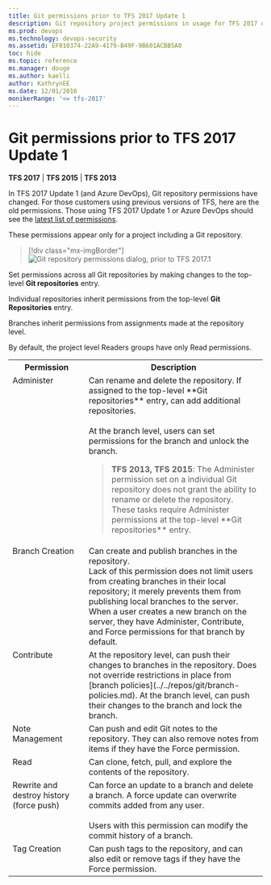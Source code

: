 ```yaml
---
title: Git permissions prior to TFS 2017 Update 1
description: Git repository project permissions in usage for TFS 2017 update 1 and earlier versions 
ms.prod: devops
ms.technology: devops-security
ms.assetid: EF010374-22A9-4179-B49F-9B601ACBB5A0
toc: hide
ms.topic: reference
ms.manager: douge
ms.author: kaelli
author: KathrynEE
ms.date: 12/01/2016
monikerRange: '<= tfs-2017'
---
```

# Git permissions prior to TFS 2017 Update 1

**TFS 2017** | **TFS 2015** | **TFS 2013**

In TFS 2017 Update 1 (and Azure DevOps), Git repository permissions have changed.
For those customers using previous versions of TFS, here are the old permissions.
Those using TFS 2017 Update 1 or Azure DevOps should see the [latest list of permissions](permissions.md#git-repository).

These permissions appear only for a project including a Git repository.

> [!div class="mx-imgBorder"]  
> ![Git repository permissions dialog, prior to TFS 2017.1](_img/permissions/git-permissions-prior-to-2017.png)  

Set permissions across all Git repositories by making changes to the top-level **Git repositories** entry.  

Individual repositories inherit permissions from the top-level **Git Repositories** entry.     

Branches inherit permissions from assignments made at the repository level.   

By default, the project level Readers groups have only Read permissions.

<table valign="top" width="100%">
<tbody valign="top">
	<tr>
		<th width="30%">Permission</th>
		<th width="70%">Description</th>
	</tr>
	<tr>
		<td id="git-administer-permission">Administer</td>
		<td>
			Can rename and delete the repository. If assigned to the top-level **Git repositories** entry, can add additional repositories.
			<br /><br />
			At the branch level, users can set permissions for the branch and unlock the branch.
			<blockquote>
				<b>TFS 2013, TFS 2015</b>: The Administer permission set on a individual Git repository does not grant the ability to rename or delete the repository. These tasks require
				Administer permissions at the top-level **Git repositories** entry. 
			</blockquote>
		</td>
	</tr>
	<tr>
		<td id="git-branch-creation-permission">Branch Creation</td>
		<td>
			Can create and publish branches in the repository.<br />
			Lack of this permission does not limit users from creating branches in their local repository;
			it merely prevents them from publishing local branches to the server.<br />
			When a user creates a new branch on the server,
			they have Administer, Contribute, and Force permissions for that branch by default.
		</td>
	</tr>
	<tr>
		<td id="git-contribute-permission">Contribute</td>
		<td>
			At the repository level, can push their changes to branches in the repository. Does not override restrictions in place from [branch policies](../../repos/git/branch-policies.md). 
			At the branch level, can push their changes to the branch and lock the branch.
		</td>
	</tr>
	<tr>
		<td id="git-note-management-permission">Note Management</td>
		<td>
			Can push and edit Git notes to the repository.
			They can also remove notes from items if they have the Force permission.
		</td>
	</tr>
	<tr>
		<td id="git-read-permission">Read</td>
		<td>
			Can clone, fetch, pull, and explore the contents of the repository.
		</td>
	</tr>
	<tr>
		<td id="git-rewrite-and-destroy-history-permission">Rewrite and destroy history (force push)</td>
		<td>
			Can force an update to a branch and delete a branch. A force update can overwrite commits added from any user.<br /><br />
			Users with this permission can modify the commit history of a branch.
		</td>
	</tr>
	<tr>
		<td id="git-tag-creation-permission">Tag Creation</td>
		<td>
			Can push tags to the repository,
			and can also edit or remove tags if they have the Force permission.
		</td>
	</tr>
</tbody>
</table>
